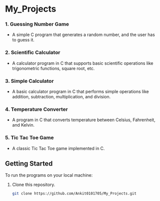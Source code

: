 # My_Projects

### 1. **Guessing Number Game**
   - A simple C program that generates a random number, and the user has to guess it.

### 2. **Scientific Calculator**
   - A calculator program in C that supports basic scientific operations like trigonometric functions, square root, etc.

### 3. **Simple Calculator**
   - A basic calculator program in C that performs simple operations like addition, subtraction, multiplication, and division.

### 4. **Temperature Converter**
   - A program in C that converts temperature between Celsius, Fahrenheit, and Kelvin.

### 5. **Tic Tac Toe Game**
   - A classic Tic Tac Toe game implemented in C.

## Getting Started

To run the programs on your local machine:

1. Clone this repository.
   ```bash
   git clone https://github.com/Ankit0101705/My_Projects.git
